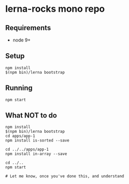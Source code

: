 # lerna-rocks mono repo

## Requirements

- node 9+

## Setup

```shell
npm install
$(npm bin)/lerna bootstrap
```

## Running
```shell
npm start
```

## What NOT to do

```shell
npm install
$(npm bin)/lerna bootstrap
cd apps/app-1
npm install is-sorted --save

cd ../../apps/app-1
npm install in-array --save

cd ../..
npm start

# Let me know, once you've done this, and understand
```
